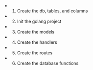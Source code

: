 - 1. Create the db, tables, and columns
- 2. Init the golang project
- 3. Create the models
- 4. Create the handlers
- 5. Create the routes
- 6. Create the database functions
